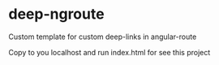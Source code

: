 # deep-ngroute
Custom template for custom deep-links in angular-route

Copy to you localhost and run index.html for see this project
